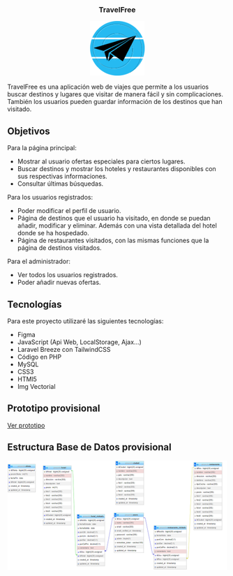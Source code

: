 <h3 align="center"> TravelFree </h3>
<p align="center"><img src="img/logo.png" width="125" alt="logo"></p>



<p> TravelFree es una aplicación web de viajes que permite a los usuarios buscar destinos y lugares que visitar de manera fácil y sin complicaciones. También los usuarios pueden guardar información de los destinos que han visitado. </p>

## Objetivos

Para la página principal:
- Mostrar al usuario ofertas especiales para ciertos lugares.
- Buscar destinos y mostrar los hoteles y restaurantes disponibles con sus respectivas informaciones.
- Consultar últimas búsquedas.

Para los usuarios registrados:
- Poder modificar el perfil de usuario.
- Página de destinos que el usuario ha visitado, en donde se puedan añadir, modificar y eliminar. Además con una vista detallada del hotel donde se ha hospedado.
- Página de restaurantes visitados, con las mismas funciones que la página de destinos visitados.


Para el administrador:
- Ver todos los usuarios registrados.
- Poder añadir nuevas ofertas.

## Tecnologías

Para este proyecto utilizaré las siguientes tecnologías:
- Figma
- JavaScript (Api Web, LocalStorage, Ajax...)
- Laravel Breeze con TailwindCSS
- Código en PHP
- MySQL
- CSS3
- HTMl5
- Img Vectorial

## Prototipo provisional
 [Ver prototipo](https://www.figma.com/proto/F0bzfzMPLN13VJRvaO8vN8/Prototipo-provisional?node-id=1-2&scaling=scale-down)

## Estructura Base de Datos provisional
<img src="img/esquema.png" width="700" alt="esquema">
